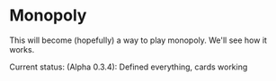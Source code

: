 # Monopoly

This will become (hopefully) a way to play monopoly.
We'll see how it works.

Current status: (Alpha 0.3.4):
Defined everything, cards working